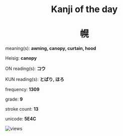 <h1 align="center">Kanji of the day</h1>
<h1 align="center">幌</h1>
<p align="left">meaning(s): <b>awning, canopy, curtain, hood</b></p>
<p align="left">Heisig: <b>canopy</b></p>
<p align="left">ON reading(s): <b>コウ</b></p>
<p align="left">KUN reading(s): <b>とばり, ほろ</b></p>
<p align="left">frequency: <b>1309</b></p>
<p align="left">grade: <b>9</b></p>
<p align="left">stroke count: <b>13</b></p>
<p align="left">unicode: <b>5E4C</b></p>
<p align="left"><img src="https://komarev.com/ghpvc/?username=tristanwagner-kanjioftheday&label=Views&color=0e75b6&style=flat" alt="views"/></p>
